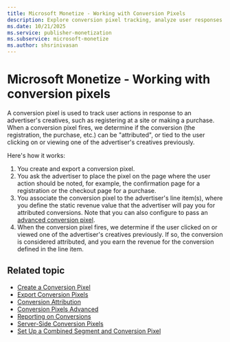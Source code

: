 ```yaml
---
title: Microsoft Monetize - Working with Conversion Pixels
description: Explore conversion pixel tracking, analyze user responses to creatives, and determine if conversions stem from user interactions.
ms.date: 10/21/2025
ms.service: publisher-monetization
ms.subservice: microsoft-monetize
ms.author: shsrinivasan
---
```


# Microsoft Monetize - Working with conversion pixels

A conversion pixel is used to track user actions in response to an advertiser's creatives, such as registering at a site or making a purchase. When a conversion pixel fires, we determine if the conversion (the registration, the purchase, etc.) can be "attributed", or tied to the user clicking on or viewing one of the advertiser's creatives previously.

Here's how it works:

1. You create and export a conversion pixel.
1. You ask the advertiser to place the pixel on the page where the user action should be noted, for example, the confirmation page for a registration or the checkout page for a purchase.
1. You associate the conversion pixel to the advertiser's line item(s), where you define the static revenue value that the advertiser will pay you for attributed conversions. Note that you can also configure to pass an [advanced    conversion pixel](conversion-pixels-advanced.md).
1. When the conversion pixel fires, we determine if the user clicked on or viewed one of the advertiser's creatives previously. If so, the conversion is considered attributed, and you earn the revenue for the conversion defined in the line item.

## Related topic

- [Create a Conversion Pixel](create-a-conversion-pixel.md)
- [Export Conversion Pixels](export-conversion-pixels.md)
- [Conversion Attribution](conversion-attribution.md)
- [Conversion Pixels Advanced](conversion-pixels-advanced.md)
- [Reporting on Conversions](reporting-on-conversions.md)
- [Server-Side Conversion Pixels](server-side-conversion-pixels.md)
- [Set Up a Combined Segment and Conversion Pixel](set-up-a-combined-segment-and-conversion-pixel.md)
